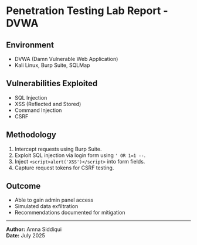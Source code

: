 # Penetration Testing Lab Report - DVWA

## Environment
- DVWA (Damn Vulnerable Web Application)
- Kali Linux, Burp Suite, SQLMap

## Vulnerabilities Exploited
- SQL Injection
- XSS (Reflected and Stored)
- Command Injection
- CSRF

## Methodology
1. Intercept requests using Burp Suite.
2. Exploit SQL injection via login form using `' OR 1=1 --`.
3. Inject `<script>alert('XSS')</script>` into form fields.
4. Capture request tokens for CSRF testing.

## Outcome
- Able to gain admin panel access
- Simulated data exfiltration
- Recommendations documented for mitigation

---

**Author:** Amna Siddiqui  
**Date:** July 2025
